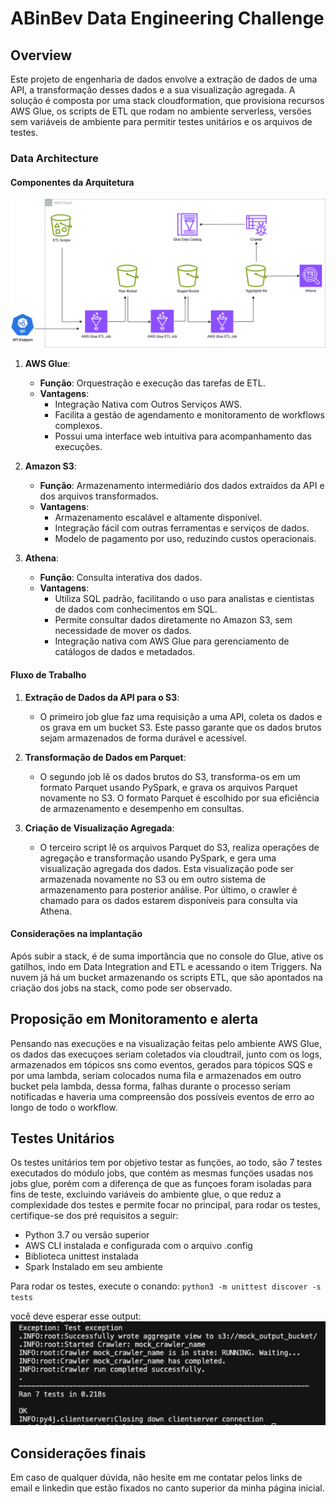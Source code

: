 # ABinBev Data Engineering Challenge
## Overview
Este projeto de engenharia de dados envolve a extração de dados de uma API, a transformação desses dados e a sua visualização agregada. A solução é composta por uma stack cloudformation, que provisiona recursos AWS Glue, os scripts de ETL que rodam no ambiente serverless, versöes sem variáveis de ambiente para permitir testes unitários e os arquivos de testes.

### Data Architecture
#### Componentes da Arquitetura
![Example architecture image](example_architecture.png)

1. **AWS Glue**:
   - **Função**: Orquestração e execução das tarefas de ETL.
   - **Vantagens**:
     - Integração Nativa com Outros Serviços AWS.
     - Facilita a gestão de agendamento e monitoramento de workflows complexos.
     - Possui uma interface web intuitiva para acompanhamento das execuções.

2. **Amazon S3**:
   - **Função**: Armazenamento intermediário dos dados extraídos da API e dos arquivos transformados.
   - **Vantagens**:
     - Armazenamento escalável e altamente disponível.
     - Integração fácil com outras ferramentas e serviços de dados.
     - Modelo de pagamento por uso, reduzindo custos operacionais.

3. **Athena**:
   - **Função**: Consulta interativa dos dados.
   - **Vantagens**:
     - Utiliza SQL padrão, facilitando o uso para analistas e cientistas de dados com conhecimentos em SQL.
     - Permite consultar dados diretamente no Amazon S3, sem necessidade de mover os dados.
     - Integração nativa com AWS Glue para gerenciamento de catálogos de dados e metadados.

#### Fluxo de Trabalho

1. **Extração de Dados da API para o S3**:
   - O primeiro job glue faz uma requisição a uma API, coleta os dados e os grava em um bucket S3. Este passo garante que os dados brutos sejam armazenados de forma durável e acessível.

2. **Transformação de Dados em Parquet**:
   - O segundo job lê os dados brutos do S3, transforma-os em um formato Parquet usando PySpark, e grava os arquivos Parquet novamente no S3. O formato Parquet é escolhido por sua eficiência de armazenamento e desempenho em consultas.

3. **Criação de Visualização Agregada**:
   - O terceiro script lê os arquivos Parquet do S3, realiza operações de agregação e transformação usando PySpark, e gera uma visualização agregada dos dados. Esta visualização pode ser armazenada novamente no S3 ou em outro sistema de armazenamento para posterior análise. Por último, o crawler é chamado para os dados estarem disponíveis para consulta via Athena. 


#### Considerações na implantação
Após subir a stack, é de suma importância que no console do Glue, ative os gatilhos, indo em Data Integration and ETL e acessando o item Triggers.
Na nuvem já há um bucket armazenando os scripts ETL, que são apontados na criação dos jobs na stack, como pode ser observado.

## Proposição em  Monitoramento e alerta
Pensando nas execuçöes e na visualização feitas pelo ambiente AWS Glue, os dados das execuçoes seriam coletados via cloudtrail, junto com os logs, armazenados em tópicos sns como eventos, gerados para tópicos SQS e por uma lambda, seriam colocados numa fila e armazenados em outro bucket pela lambda, dessa forma, falhas durante o processo seriam notificadas e haveria uma compreensão dos possíveis eventos de erro ao longo de todo o workflow. 


## Testes Unitários
Os testes unitários tem por objetivo testar as funçöes, ao todo, são 7 testes executados do módulo jobs, que contém as mesmas funçöes usadas nos jobs glue, porém com a diferença de que as funçoes foram isoladas para fins de teste, excluindo variáveis do ambiente glue, o que reduz a complexidade dos testes e permite focar no principal, para rodar os testes, certifique-se dos pré requisitos a seguir:

- Python 3.7 ou versão superior
- AWS CLI instalada e configurada com o arquivo .config
- Biblioteca unittest instalada
- Spark Instalado em seu ambiente

Para rodar os testes, execute o conando:
`python3 -m unittest discover -s tests`

você deve esperar esse output: 
![Example test image](tests.png)

## Considerações finais
Em caso de qualquer dúvida, não hesite em me contatar pelos links de email e linkedin que estão fixados no canto superior da minha página inicial. 
